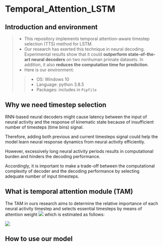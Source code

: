 # Temporal_Attention_LSTM

## Introduction and environment

> * This repository implements temporal attention-aware timestep selection (TTS) method for LSTM. 
> * Our research has exerted this technique in neural decoding. Experimental results show that it could **outperform state-of-the-art neural decoders** on two nonhuman primate datasets. In addition, it also **reduces the computation time for prediction**.
> * Here is our environment: 
>> * OS: Windows 10
>>* Language: python 3.8.5
>>* Packages: includes in `Pipfile`

## Why we need timestep selection

RNN-based neural decoders might cause latency between the input of neural activity and the response of kinematic state because of insufficient number of timesteps (time bins) signal.

Therefore, adding both previous and current timesteps signal could help the model learn neural response dynamics from neural activity efficiently. 

However, excessively long neural activity periods results in computational burden and hinders the decoding performance.  

Accordingly, it is important to make a trade-off between the computational complexity of decoder and the decoding performance by selecting adequate number of input timesteps.

## What is temporal attention module (TAM)

The TAM in ours research aims to determine the relative importance of each neural activity timestep and selects essential timesteps by means of attention weight <img src="https://latex.codecogs.com/png.latex?a_{\tau}"/> which is estimated as follows:  

<img src="https://latex.codecogs.com/png.latex?\textit{\textbf{u}}_{\tau}=\text{RELU}(\textit{\textbf{W}}\textit{\textbf{h}}_{\tau}+\textit{\textbf{b}})"/>


## How to use our model

 

